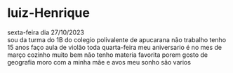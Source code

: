 # luiz-Henrique
sexta-feira dia 27/10/2023  
sou da turma do 1B do colegio polivalente de apucarana
não trabalho
tenho 15 anos 
faço aula de violão toda quarta-feira
meu aniversario é no mes de março
cozinho muito bem
não tenho materia favorita porem gosto de geografia
moro com a minha mãe e avos
meu sonho são varios 
